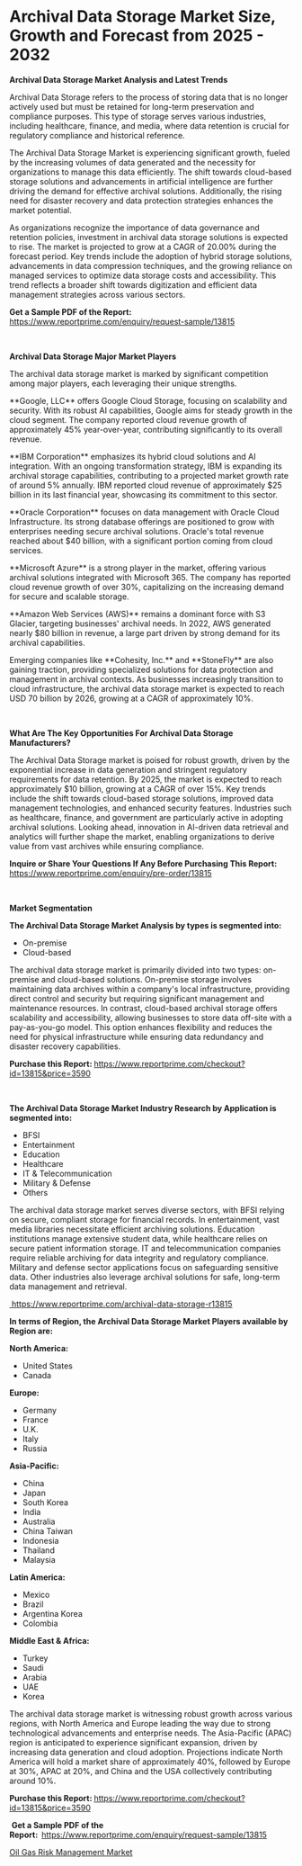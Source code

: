<p><h1>Archival Data Storage Market Size, Growth and Forecast from 2025 - 2032</h1></p><p><strong>Archival Data Storage Market Analysis and Latest Trends</strong></p>
<p><p>Archival Data Storage refers to the process of storing data that is no longer actively used but must be retained for long-term preservation and compliance purposes. This type of storage serves various industries, including healthcare, finance, and media, where data retention is crucial for regulatory compliance and historical reference.</p><p>The Archival Data Storage Market is experiencing significant growth, fueled by the increasing volumes of data generated and the necessity for organizations to manage this data efficiently. The shift towards cloud-based storage solutions and advancements in artificial intelligence are further driving the demand for effective archival solutions. Additionally, the rising need for disaster recovery and data protection strategies enhances the market potential.</p><p>As organizations recognize the importance of data governance and retention policies, investment in archival data storage solutions is expected to rise. The market is projected to grow at a CAGR of 20.00% during the forecast period. Key trends include the adoption of hybrid storage solutions, advancements in data compression techniques, and the growing reliance on managed services to optimize data storage costs and accessibility. This trend reflects a broader shift towards digitization and efficient data management strategies across various sectors.</p></p>
<p><strong>Get a Sample PDF of the Report:&nbsp;</strong> <a href="https://www.reportprime.com/enquiry/request-sample/13815?utm_campaign=2470&utm_medium=2&utm_source=Github&utm_content=ia&utm_term=20032025&utm_id=archival-data-storage">https://www.reportprime.com/enquiry/request-sample/13815</a></p>
<p>&nbsp;</p>
<p><strong>Archival Data Storage Major Market Players</strong></p>
<p><p>The archival data storage market is marked by significant competition among major players, each leveraging their unique strengths. </p><p>**Google, LLC** offers Google Cloud Storage, focusing on scalability and security. With its robust AI capabilities, Google aims for steady growth in the cloud segment. The company reported cloud revenue growth of approximately 45% year-over-year, contributing significantly to its overall revenue.</p><p>**IBM Corporation** emphasizes its hybrid cloud solutions and AI integration. With an ongoing transformation strategy, IBM is expanding its archival storage capabilities, contributing to a projected market growth rate of around 5% annually. IBM reported cloud revenue of approximately $25 billion in its last financial year, showcasing its commitment to this sector.</p><p>**Oracle Corporation** focuses on data management with Oracle Cloud Infrastructure. Its strong database offerings are positioned to grow with enterprises needing secure archival solutions. Oracle's total revenue reached about $40 billion, with a significant portion coming from cloud services.</p><p>**Microsoft Azure** is a strong player in the market, offering various archival solutions integrated with Microsoft 365. The company has reported cloud revenue growth of over 30%, capitalizing on the increasing demand for secure and scalable storage.</p><p>**Amazon Web Services (AWS)** remains a dominant force with S3 Glacier, targeting businesses' archival needs. In 2022, AWS generated nearly $80 billion in revenue, a large part driven by strong demand for its archival capabilities.</p><p>Emerging companies like **Cohesity, Inc.** and **StoneFly** are also gaining traction, providing specialized solutions for data protection and management in archival contexts. As businesses increasingly transition to cloud infrastructure, the archival data storage market is expected to reach USD 70 billion by 2026, growing at a CAGR of approximately 10%.</p></p>
<p>&nbsp;</p>
<p><strong>What Are The Key Opportunities For Archival Data Storage Manufacturers?</strong></p>
<p><p>The Archival Data Storage market is poised for robust growth, driven by the exponential increase in data generation and stringent regulatory requirements for data retention. By 2025, the market is expected to reach approximately $10 billion, growing at a CAGR of over 15%. Key trends include the shift towards cloud-based storage solutions, improved data management technologies, and enhanced security features. Industries such as healthcare, finance, and government are particularly active in adopting archival solutions. Looking ahead, innovation in AI-driven data retrieval and analytics will further shape the market, enabling organizations to derive value from vast archives while ensuring compliance.</p></p>
<p><strong>Inquire or Share Your Questions If Any Before Purchasing This Report:</strong> <a href="https://www.reportprime.com/enquiry/pre-order/13815?utm_campaign=2470&utm_medium=2&utm_source=Github&utm_content=ia&utm_term=20032025&utm_id=archival-data-storage">https://www.reportprime.com/enquiry/pre-order/13815</a></p>
<p>&nbsp;</p>
<p><strong>Market Segmentation</strong></p>
<p><strong>The Archival Data Storage Market Analysis by types is segmented into:</strong></p>
<p><ul><li>On-premise</li><li>Cloud-based</li></ul></p>
<p><p>The archival data storage market is primarily divided into two types: on-premise and cloud-based solutions. On-premise storage involves maintaining data archives within a company's local infrastructure, providing direct control and security but requiring significant management and maintenance resources. In contrast, cloud-based archival storage offers scalability and accessibility, allowing businesses to store data off-site with a pay-as-you-go model. This option enhances flexibility and reduces the need for physical infrastructure while ensuring data redundancy and disaster recovery capabilities.</p></p>
<p><strong>Purchase this Report:&nbsp;</strong><a href="https://www.reportprime.com/checkout?id=13815&price=3590&utm_campaign=2470&utm_medium=2&utm_source=Github&utm_content=ia&utm_term=20032025&utm_id=archival-data-storage">https://www.reportprime.com/checkout?id=13815&price=3590</a></p>
<p>&nbsp;</p>
<p><strong>The Archival Data Storage Market Industry Research by Application is segmented into:</strong></p>
<p><ul><li>BFSI</li><li>Entertainment</li><li>Education</li><li>Healthcare</li><li>IT & Telecommunication</li><li>Military & Defense</li><li>Others</li></ul></p>
<p><p>The archival data storage market serves diverse sectors, with BFSI relying on secure, compliant storage for financial records. In entertainment, vast media libraries necessitate efficient archiving solutions. Education institutions manage extensive student data, while healthcare relies on secure patient information storage. IT and telecommunication companies require reliable archiving for data integrity and regulatory compliance. Military and defense sector applications focus on safeguarding sensitive data. Other industries also leverage archival solutions for safe, long-term data management and retrieval.</p></p>
<p><a href="https://www.reportprime.com/archival-data-storage-r13815?utm_campaign=2470&utm_medium=2&utm_source=Github&utm_content=ia&utm_term=20032025&utm_id=archival-data-storage">&nbsp;https://www.reportprime.com/archival-data-storage-r13815</a></p>
<p><strong>In terms of Region, the Archival Data Storage Market Players available by Region are:</strong></p>
<p>
    <p> <strong> North America: </strong>
        <ul>
            <li>United States</li>
            <li>Canada</li>
        </ul>
        </p> 
    <p> <strong> Europe: </strong>
        <ul>
            <li>Germany</li>
            <li>France</li>
            <li>U.K.</li>
            <li>Italy</li>
            <li>Russia</li>
        </ul>
        </p> 
    <p> <strong> Asia-Pacific: </strong>
        <ul>
            <li>China</li>
            <li>Japan</li>
            <li>South Korea</li>
            <li>India</li>
            <li>Australia</li>
            <li>China Taiwan</li>
            <li>Indonesia</li>
            <li>Thailand</li>
            <li>Malaysia</li>
        </ul>
        </p> 
    <p> <strong> Latin America: </strong>
        <ul>
            <li>Mexico</li>
            <li>Brazil</li>
            <li>Argentina Korea</li>
            <li>Colombia</li>
        </ul>
        </p> 
    <p> <strong> Middle East & Africa: </strong>
        <ul>
            <li>Turkey</li>
            <li>Saudi</li>
            <li>Arabia</li>
            <li>UAE</li>
            <li>Korea</li>
        </ul>
    </p>
    </p>
<p><p>The archival data storage market is witnessing robust growth across various regions, with North America and Europe leading the way due to strong technological advancements and enterprise needs. The Asia-Pacific (APAC) region is anticipated to experience significant expansion, driven by increasing data generation and cloud adoption. Projections indicate North America will hold a market share of approximately 40%, followed by Europe at 30%, APAC at 20%, and China and the USA collectively contributing around 10%.</p></p>
<p><strong>Purchase this Report: </strong><a href="https://www.reportprime.com/checkout?id=13815&price=3590&utm_campaign=2470&utm_medium=2&utm_source=Github&utm_content=ia&utm_term=20032025&utm_id=archival-data-storage">https://www.reportprime.com/checkout?id=13815&price=3590</a></p>
<p>&nbsp;<strong>Get a Sample PDF of the Report:&nbsp;&nbsp;</strong><a href="https://www.reportprime.com/enquiry/request-sample/13815?utm_campaign=2470&utm_medium=2&utm_source=Github&utm_content=ia&utm_term=20032025&utm_id=archival-data-storage">https://www.reportprime.com/enquiry/request-sample/13815</a></p>
<p><strong></strong></p>
<p><p><a href="https://github.com/yankimber90yankim/Market-Research-Report-List-1/blob/main/oil-gas-risk-management-market.md?utm_campaign=2470&utm_medium=2&utm_source=Github&utm_content=ia&utm_term=20032025&utm_id=archival-data-storage">Oil Gas Risk Management Market</a></p></p>